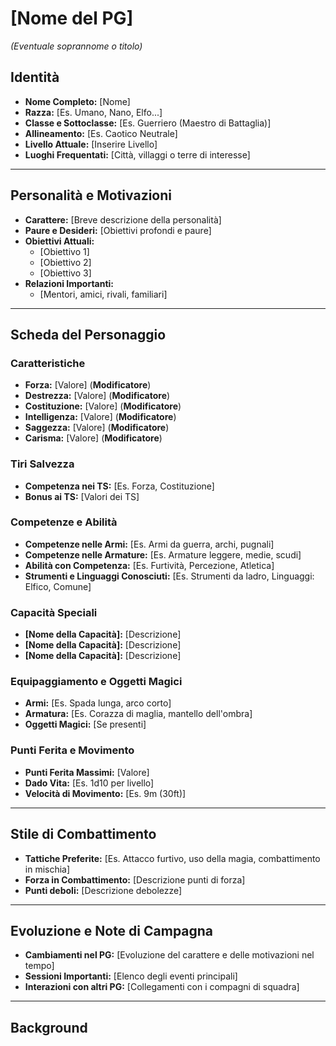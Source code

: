 # **[Nome del PG]**  
*(Eventuale soprannome o titolo)*  

## **Identità**
- **Nome Completo:** [Nome]  
- **Razza:** [Es. Umano, Nano, Elfo...]  
- **Classe e Sottoclasse:** [Es. Guerriero (Maestro di Battaglia)]  
- **Allineamento:** [Es. Caotico Neutrale]  
- **Livello Attuale:** [Inserire Livello]  
- **Luoghi Frequentati:** [Città, villaggi o terre di interesse]  

---

## **Personalità e Motivazioni**
- **Carattere:** [Breve descrizione della personalità]  
- **Paure e Desideri:** [Obiettivi profondi e paure]  
- **Obiettivi Attuali:**  
  - [Obiettivo 1]  
  - [Obiettivo 2]  
  - [Obiettivo 3]  
- **Relazioni Importanti:**  
  - [Mentori, amici, rivali, familiari]  

---

## **Scheda del Personaggio**
### **Caratteristiche**
- **Forza:** [Valore] (**Modificatore**)  
- **Destrezza:** [Valore] (**Modificatore**)  
- **Costituzione:** [Valore] (**Modificatore**)  
- **Intelligenza:** [Valore] (**Modificatore**)  
- **Saggezza:** [Valore] (**Modificatore**)  
- **Carisma:** [Valore] (**Modificatore**)  

### **Tiri Salvezza**
- **Competenza nei TS:** [Es. Forza, Costituzione]  
- **Bonus ai TS:** [Valori dei TS]  

### **Competenze e Abilità**
- **Competenze nelle Armi:** [Es. Armi da guerra, archi, pugnali]  
- **Competenze nelle Armature:** [Es. Armature leggere, medie, scudi]  
- **Abilità con Competenza:** [Es. Furtività, Percezione, Atletica]  
- **Strumenti e Linguaggi Conosciuti:** [Es. Strumenti da ladro, Linguaggi: Elfico, Comune]  

### **Capacità Speciali**
- **[Nome della Capacità]:** [Descrizione]  
- **[Nome della Capacità]:** [Descrizione]  
- **[Nome della Capacità]:** [Descrizione]  

### **Equipaggiamento e Oggetti Magici**
- **Armi:** [Es. Spada lunga, arco corto]  
- **Armatura:** [Es. Corazza di maglia, mantello dell'ombra]  
- **Oggetti Magici:** [Se presenti]  

### **Punti Ferita e Movimento**
- **Punti Ferita Massimi:** [Valore]  
- **Dado Vita:** [Es. 1d10 per livello]  
- **Velocità di Movimento:** [Es. 9m (30ft)]  

---

## **Stile di Combattimento**
- **Tattiche Preferite:** [Es. Attacco furtivo, uso della magia, combattimento in mischia]  
- **Forza in Combattimento:** [Descrizione punti di forza]  
- **Punti deboli:** [Descrizione debolezze]  

---

## **Evoluzione e Note di Campagna**
- **Cambiamenti nel PG:** [Evoluzione del carattere e delle motivazioni nel tempo]  
- **Sessioni Importanti:** [Elenco degli eventi principali]  
- **Interazioni con altri PG:** [Collegamenti con i compagni di squadra]  

---

## **Background**

